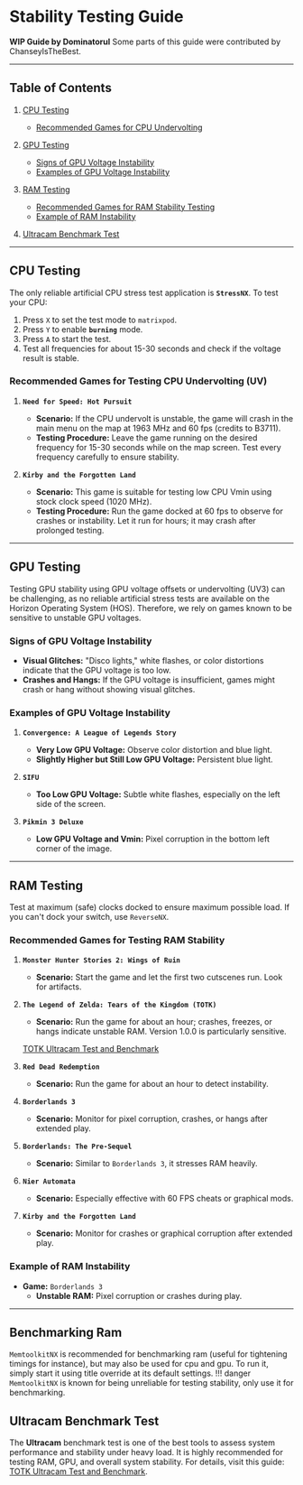 # Stability Testing Guide

**WIP Guide by Dominatorul**
Some parts of this guide were contributed by ChanseyIsTheBest.

---

## Table of Contents

1. [CPU Testing](#cpu-testing)
   - [Recommended Games for CPU Undervolting](#recommended-games-for-testing-cpu-undervolting-uv)

2. [GPU Testing](#gpu-testing)
   - [Signs of GPU Voltage Instability](#signs-of-gpu-voltage-instability)
   - [Examples of GPU Voltage Instability](#examples-of-gpu-voltage-instability)

3. [RAM Testing](#ram-testing)
   - [Recommended Games for RAM Stability Testing](#recommended-games-for-testing-ram-stability)
   - [Example of RAM Instability](#example-of-ram-instability)

4. [Ultracam Benchmark Test](#ultracam-benchmark-test)

---

## CPU Testing

The only reliable artificial CPU stress test application is **`StressNX`**. To test your CPU:

1. Press `X` to set the test mode to `matrixpod`.
2. Press `Y` to enable **`burning`** mode.
3. Press `A` to start the test.
4. Test all frequencies for about 15-30 seconds and check if the voltage result is stable.

### Recommended Games for Testing CPU Undervolting (UV)

1. **`Need for Speed: Hot Pursuit`**
   - **Scenario:** If the CPU undervolt is unstable, the game will crash in the main menu on the map at 1963 MHz and 60 fps (credits to B3711).
   - **Testing Procedure:** Leave the game running on the desired frequency for 15-30 seconds while on the map screen. Test every frequency carefully to ensure stability.

2. **`Kirby and the Forgotten Land`**
   - **Scenario:** This game is suitable for testing low CPU Vmin using stock clock speed (1020 MHz).
   - **Testing Procedure:** Run the game docked at 60 fps to observe for crashes or instability. Let it run for hours; it may crash after prolonged testing.

---

## GPU Testing

Testing GPU stability using GPU voltage offsets or undervolting (UV3) can be challenging, as no reliable artificial stress tests are available on the Horizon Operating System (HOS). Therefore, we rely on games known to be sensitive to unstable GPU voltages.

### Signs of GPU Voltage Instability

- **Visual Glitches:** "Disco lights," white flashes, or color distortions indicate that the GPU voltage is too low.
- **Crashes and Hangs:** If the GPU voltage is insufficient, games might crash or hang without showing visual glitches.

### Examples of GPU Voltage Instability

1. **`Convergence: A League of Legends Story`**
   - **Very Low GPU Voltage:** Observe color distortion and blue light.
   - **Slightly Higher but Still Low GPU Voltage:** Persistent blue light.

2. **`SIFU`**
   - **Too Low GPU Voltage:** Subtle white flashes, especially on the left side of the screen.

3. **`Pikmin 3 Deluxe`**
   - **Low GPU Voltage and Vmin:** Pixel corruption in the bottom left corner of the image.

---

## RAM Testing

Test at maximum (safe) clocks docked to ensure maximum possible load.
If you can't dock your switch, use `ReverseNX`.

### Recommended Games for Testing RAM Stability

1. **`Monster Hunter Stories 2: Wings of Ruin`**
   - **Scenario:** Start the game and let the first two cutscenes run. Look for artifacts.

2. **`The Legend of Zelda: Tears of the Kingdom (TOTK)`**
   - **Scenario:** Run the game for about an hour; crashes, freezes, or hangs indicate unstable RAM.
   Version 1.0.0 is particularly sensitive.

   [TOTK Ultracam Test and Benchmark](https://rentry.co/ultracam)

3. **`Red Dead Redemption`**
   - **Scenario:** Run the game for about an hour to detect instability.

4. **`Borderlands 3`**
   - **Scenario:** Monitor for pixel corruption, crashes, or hangs after extended play.

5. **`Borderlands: The Pre-Sequel`**
   - **Scenario:** Similar to `Borderlands 3`, it stresses RAM heavily.

6. **`Nier Automata`**
   - **Scenario:** Especially effective with 60 FPS cheats or graphical mods.

7. **`Kirby and the Forgotten Land`**
   - **Scenario:** Monitor for crashes or graphical corruption after extended play.

### Example of RAM Instability

- **Game:** `Borderlands 3`
   - **Unstable RAM:** Pixel corruption or crashes during play.

---

## Benchmarking Ram

`MemtoolkitNX` is recommended for benchmarking ram (useful for tightening timings for instance), but may also be used for cpu and gpu.
To run it, simply start it using title override at its default settings.
!!! danger `MemtoolkitNX` is known for being unreliable for testing stability, only use it for benchmarking.

## Ultracam Benchmark Test

The **Ultracam** benchmark test is one of the best tools to assess system performance and stability under heavy load. It is highly recommended for testing RAM, GPU, and overall system stability. For details, visit this guide: [TOTK Ultracam Test and Benchmark](https://rentry.co/ultracam).

